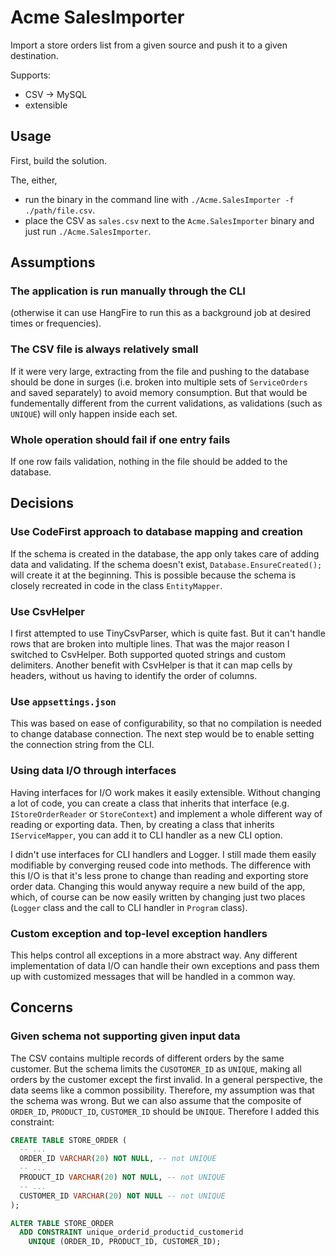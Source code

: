 Acme SalesImporter
==================

Import a store orders list from a given source and push it to a given destination.

Supports:
- CSV -> MySQL
- extensible

## Usage

First, build the solution. 

The, either,
- run the binary in the command line with `./Acme.SalesImporter -f ./path/file.csv`.
- place the CSV as `sales.csv` next to the `Acme.SalesImporter` binary and just run `./Acme.SalesImporter`.

## Assumptions

### The application is run manually through the CLI 

(otherwise it can use HangFire to run this as a background job at desired times or frequencies).

### The CSV file is always relatively small

If it were very large, extracting from the file and pushing to the database should be done in surges (i.e. broken into multiple sets of `ServiceOrders` and saved separately) to avoid memory consumption. But that would be fundementally different from the current validations, as validations (such as `UNIQUE`) will only happen inside each set.

### Whole operation should fail if one entry fails

If one row fails validation, nothing in the file should be added to the database.

## Decisions

### Use CodeFirst approach to database mapping and creation

If the schema is created in the database, the app only takes care of adding data and validating. If the schema doesn't exist, `Database.EnsureCreated();` will create it at the beginning. This is possible because the schema is closely recreated in code in the class `EntityMapper`.

### Use CsvHelper

I first attempted to use TinyCsvParser, which is quite fast. But it can't handle rows that are broken into multiple lines. That was the major reason I switched to CsvHelper. Both supported quoted strings and custom delimiters. Another benefit with CsvHelper is that it can map cells by headers, without us having to identify the order of columns.

### Use `appsettings.json`

This was based on ease of configurability, so that no compilation is needed to change database connection. The next step would be to enable setting the connection string from the CLI.

### Using data I/O through interfaces

Having interfaces for I/O work makes it easily extensible. Without changing a lot of code, you can create a class that inherits that interface (e.g. `IStoreOrderReader` or `StoreContext`) and implement a whole different way of reading or exporting data. Then, by creating a class that inherits `IServiceMapper`, you can add it to CLI handler as a new CLI option.

I didn't use interfaces for CLI handlers and Logger. I still made them easily modifiable by converging reused code into methods. The difference with this I/O is that it's less prone to change than reading and exporting store order data. Changing this would anyway require a new build of the app, which, of course can be now easily written by changing just two places (`Logger` class and the call to CLI handler in `Program` class).

### Custom exception and top-level exception handlers

This helps control all exceptions in a more abstract way. Any different implementation of data I/O can handle their own exceptions and pass them up with customized messages that will be handled in a common way.

## Concerns

### Given schema not supporting given input data

The CSV contains multiple records of different orders by the same customer. But the schema limits the `CUSOTOMER_ID` as `UNIQUE`, making all orders by the customer except the first invalid. 
In a general perspective, the data seems like a common possibility. Therefore, my assumption was that the schema was wrong. But we can also assume that the composite of `ORDER_ID`, `PRODUCT_ID`, `CUSTOMER_ID` should be `UNIQUE`. Therefore I added this constraint:

```sql
CREATE TABLE STORE_ORDER (
  -- ...
  ORDER_ID VARCHAR(20) NOT NULL, -- not UNIQUE
  -- ...
  PRODUCT_ID VARCHAR(20) NOT NULL, -- not UNIQUE
  -- ...
  CUSTOMER_ID VARCHAR(20) NOT NULL -- not UNIQUE
);

ALTER TABLE STORE_ORDER 
  ADD CONSTRAINT unique_orderid_productid_customerid 
    UNIQUE (ORDER_ID, PRODUCT_ID, CUSTOMER_ID);
```